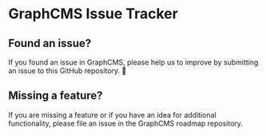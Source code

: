 # GraphCMS Issue Tracker

## Found an issue?

If you found an issue in GraphCMS, please help us to improve by submitting an issue to this GitHub repository. 🙌

## Missing a feature? 

If you are missing a feature or if you have an idea for additional functionality, please file an issue in the GraphCMS roadmap repository. 

